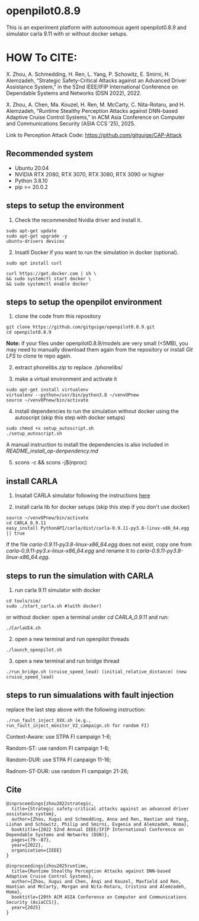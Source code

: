 # openpilot0.8.9
This is an experiment platform with autonomous agent openpilot0.8.9 and simulator carla 9.11 with or without docker setups.

# HOW To CITE:

X. Zhou, A. Schmedding, H. Ren, L. Yang, P. Schowitz, E. Smirni, H. Alemzadeh, “Strategic Safety-Critical Attacks against an Advanced Driver Assistance System,” in the 52nd IEEE/IFIP International Conference on Dependable Systems and Networks (DSN 2022), 2022.

X. Zhou, A. Chen, Ma. Kouzel, H. Ren, M. McCarty, C. Nita-Rotaru, and H. Alemzadeh, "Runtime Stealthy Perception Attacks against DNN-based Adaptive Cruise Control Systems," in ACM Asia Conference on Computer and Communications Security (ASIA CCS ’25), 2025.

Link to Perception Attack Code: https://github.com/gitguige/CAP-Attack

## Recommended system
* Ubuntu 20.04
* NVIDIA RTX 2080, RTX 3070, RTX 3080, RTX 3090 or higher
* Python 3.8.10
* pip >= 20.0.2

## steps to setup the environment
1. Check the recommended Nvidia driver and install it.
```
sudo apt-get update
sudo apt-get upgrade -y
ubuntu-drivers devices
```

2. Insatll Docker if you want to run the simulation in docker (optional).
```
sudo apt install curl

curl https://get.docker.com | sh \
&& sudo systemctl start docker \
&& sudo systemctl enable docker
```

## steps to setup the openpilot environment
1. clone the code from this repository
```
git clone https://github.com/gitguige/openpilot0.8.9.git
cd openpilot0.8.9
```
**Note:** if your files under openpilot0.8.9/models are very small (<5MB), you may need to manually download them again from the repository or install *Git LFS* to clone te repo again.


2. extract phonelibs.zip to replace ./phonelibs/

3. make a virtual environment and activate it
```
sudo apt-get install virtualenv
virtualenv --python=/usr/bin/python3.8 ~/venvOPnew
source ~/venvOPnew/bin/activate
```

4. install dependencies to run the simulation without docker using the autoscript (skip this step with docker setups)

```
sudo chmod +x setup_autoscript.sh
./setup_autoscript.sh
```
   A manual instruction to install the dependencies is also included in *README_install_op-denpendency.md* 

5. scons -c && scons -j$(nproc)


## install CARLA
1. Insatall CARLA simulator following the instructions [here](http://carla.readthedocs.io/en/0.9.11/start_quickstart/)

2. install carla lib for docker setups (skip this step if you don't use docker)
```
source ~/venvOPnew/bin/activate
cd CARLA_0.9.11
easy_install PythonAPI/carla/dist/carla-0.9.11-py3.8-linux-x86_64.egg || true
```
If the file *carla-0.9.11-py3.8-linux-x86_64.egg* does not exist, copy one from *carla-0.9.11-py3.x-linux-x86_64.egg* and rename it to *carla-0.9.11-py3.8-linux-x86_64.egg*.

## steps to run the simulation with CARLA
1. run carla 9.11 simulator with docker
```
cd tools/sim/ 
sudo ./start_carla.sh #(with docker)
```
   or without docker: open a terminal under *cd CARLA_0.9.11* and run:
```
./CarlaUE4.sh
```

2. open a new terminal and run openpilot threads
```
./launch_openpilot.sh 
```

3. open a new terminal and run bridge thread
```
./run_bridge.sh (cruise_speed_lead) (initial_relative_distance) (new cruise_speed_lead)
```

## steps to run simualations with fault injection
replace the last step above with the following instruction:
```
./run_fault_inject_XXX.sh (e.g., run_fault_inject_monitor_V2_campaign.sh for random FI)
```
Context-Aware: use STPA FI campaign 1-6;

Random-ST: use random FI campaign 1-6;

Random-DUR: use STPA FI canpaign 11-16;

Radnom-ST-DUR: use random FI campaign 21-26;


## Cite
```
@inproceedings{zhou2022strategic,
  title={Strategic safety-critical attacks against an advanced driver assistance system},
  author={Zhou, Xugui and Schmedding, Anna and Ren, Haotian and Yang, Lishan and Schowitz, Philip and Smirni, Evgenia and Alemzadeh, Homa},
  booktitle={2022 52nd Annual IEEE/IFIP International Conference on Dependable Systems and Networks (DSN)},
  pages={79--87},
  year={2022},
  organization={IEEE}
}

@inproceedings{zhou2025runtime,
  title={Runtime Stealthy Perception Attacks against DNN-based Adaptive Cruise Control Systems},
  author={Zhou, Xugui and Chen, Anqi and Kouzel, Maxfield and Ren, Haotian and McCarty, Morgan and Nita-Rotaru, Cristina and Alemzadeh, Homa},
  booktitle={20th ACM ASIA Conference on Computer and Communications Security (AsiaCCS)},
  year={2025}
}
```
